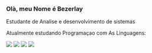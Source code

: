 ### Olà, meu Nome é Bezerlay 
Estudante de Analise e desenvolvimento de sistemas

Atualmente estudando Programaçao com As Linguagens:

<img src="https://icongr.am/devicon/javascript-original.svg?size=51&color=currentColor" />
<img src="https://icongr.am/devicon/csharp-original.svg?size=51&color=currentColor" />          
<img src="https://icongr.am/devicon/html5-original.svg?size=51&color=currentColor" />
<img src="https://icongr.am/devicon/css3-original-wordmark.svg?size=51&color=currentColor" />
          
    
